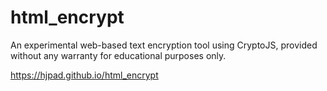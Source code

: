 # html_encrypt

An experimental web-based text encryption tool using CryptoJS, provided without any warranty for educational purposes only.

https://hjpad.github.io/html_encrypt